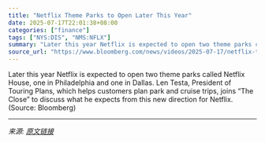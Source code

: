 ```yaml
---
title: "Netflix Theme Parks to Open Later This Year"
date: 2025-07-17T22:01:38+08:00
categories: ["finance"]
tags: ["NYS:DIS", "NMS:NFLX"]
summary: "Later this year Netflix is expected to open two theme parks called Netflix House, one in Philadelphia and one in Dallas. Len Testa, President of Touring Plans, which helps customers plan park and crui"
source_url: "https://www.bloomberg.com/news/videos/2025-07-17/netflix-them-parks-to-open-later-this-year-video"
---
```


Later this year Netflix is expected to open two theme parks called Netflix House, one in Philadelphia and one in Dallas. Len Testa, President of Touring Plans, which helps customers plan park and cruise trips, joins “The Close” to discuss what he expects from this new direction for Netflix. (Source: Bloomberg)

---

*来源: [原文链接](https://www.bloomberg.com/news/videos/2025-07-17/netflix-them-parks-to-open-later-this-year-video)*
